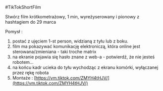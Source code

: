   

\#TikTokShortFilm

Stwórz film krótkometrażowy, 1 min, wyreżyserowany i pionowy z hashtagiem do 29 marca

  

Pomysł :

1. postać z ujęciem 1-st person, widzianą z tyłu lub z boku.
2. film ma pokazywać komunikację elektroniczą, która online jest sterowana/zmieniana - taki troche matrix
3. na ekranie pojawia się hasło znane z web-a - potwierdź, że nie jesteś robotem…
4. na końcu kadr ucieka do tyłu wychodząc z ekranu komórki, wyłączanej przez rękę robota
5. Montaże : [https://vm.tiktok.com/ZMYH4tHJV/](https://vm.tiktok.com/ZMYH4tHJV/)